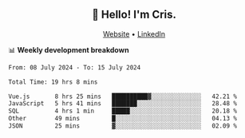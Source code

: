 
<h2 align="center">👋 Hello! I'm Cris.</h2>
<p align="center">
  <a href="https://www.criscunas.dev">Website</a> •
  <a href="https://www.linkedin.com/in/cristophercunas/">LinkedIn</a> 
</p>


📊 **Weekly development breakdown**
<!--START_SECTION:waka-->

```txt
From: 08 July 2024 - To: 15 July 2024

Total Time: 19 hrs 8 mins

Vue.js       8 hrs 25 mins   ██████████▓░░░░░░░░░░░░░░   42.21 %
JavaScript   5 hrs 41 mins   ███████░░░░░░░░░░░░░░░░░░   28.48 %
SQL          4 hrs 1 min     █████░░░░░░░░░░░░░░░░░░░░   20.18 %
Other        49 mins         █░░░░░░░░░░░░░░░░░░░░░░░░   04.13 %
JSON         25 mins         ▓░░░░░░░░░░░░░░░░░░░░░░░░   02.09 %
```

<!--END_SECTION:waka-->

